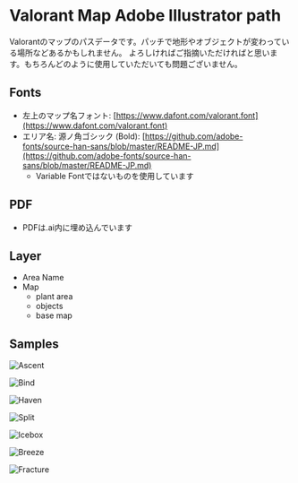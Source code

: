 # Valorant Map Adobe Illustrator path

Valorantのマップのパスデータです。パッチで地形やオブジェクトが変わっている場所などあるかもしれません。
よろしければご指摘いただければと思います。もちろんどのように使用していただいても問題ございません。  

## Fonts
- 左上のマップ名フォント: [https://www.dafont.com/valorant.font](https://www.dafont.com/valorant.font)
- エリア名: 源ノ角ゴシック (Bold): [https://github.com/adobe-fonts/source-han-sans/blob/master/README-JP.md](https://github.com/adobe-fonts/source-han-sans/blob/master/README-JP.md)  
  - Variable Fontではないものを使用しています

## PDF
- PDFは.ai内に埋め込んでいます

## Layer
- Area Name
- Map
  - plant area
  - objects
  - base map

## Samples

![Ascent](https://github.com/pistachiostudio/valorant_map/blob/main/for_thumbs/ascent.png)

![Bind](https://github.com/pistachiostudio/valorant_map/blob/main/for_thumbs/bind.png)

![Haven](https://github.com/pistachiostudio/valorant_map/blob/main/for_thumbs/haven.png)

![Split](https://github.com/pistachiostudio/valorant_map/blob/main/for_thumbs/split.png)

![Icebox](https://github.com/pistachiostudio/valorant_map/blob/main/for_thumbs/icebox.png)

![Breeze](https://github.com/pistachiostudio/valorant_map/blob/main/for_thumbs/breeze.png)

![Fracture](https://github.com/pistachiostudio/valorant_map/blob/main/for_thumbs/fracture.png)  
